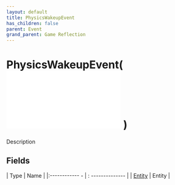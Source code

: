 ```yaml
---
layout: default
title: PhysicsWakeupEvent
has_children: false
parent: Event
grand_parent: Game Reflection
---
```

# PhysicsWakeupEvent( ![ EntityEventBase ](game-reflection/events/entity_event_base.md) )
Description 

## Fields
| Type | Name |
|:------------ - | : -------------- |
| [Entity](game-reflection/classes/entity.md) | Entity |
